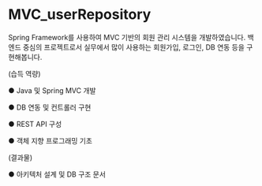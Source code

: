 # MVC_userRepository

Spring Framework를 사용하여 MVC 기반의 회원 관리 시스템을 개발하였습니다.
백엔드 중심의 프로젝트로서 실무에서 많이 사용하는 회원가입, 로그인, DB 연동 등을 구현해봅니다.


(습득 역량)

● Java 및 Spring MVC 개발

● DB 연동 및 컨트롤러 구현

● REST API 구성

● 객체 지향 프로그래밍 기초


(결과물)

● 아키텍처 설계 및 DB 구조 문서
